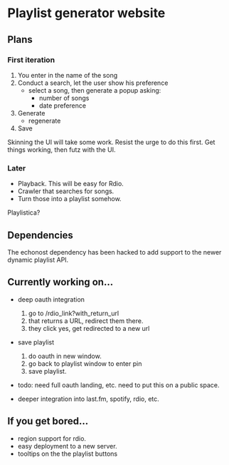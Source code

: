 # Playlist generator website

## Plans

### First iteration

1. You enter in the name of the song
2. Conduct a search, let the user show his preference
    * select a song, then generate a popup asking:
        * number of songs
        * date preference
3. Generate
    * regenerate
5. Save

Skinning the UI will take some work.  Resist the urge to do this first. Get things working, then futz with the UI.

### Later

* Playback. This will be easy for Rdio.
* Crawler that searches for songs. 
* Turn those into a playlist somehow.

Playlistica?

## Dependencies

The echonost dependency has been hacked to add support to the newer dynamic playlist API.

## Currently working on...

* deep oauth integration
  1. go to /rdio_link?with_return_url
  2. that returns a URL, redirect them there.
  3. they click yes, get redirected to a new url

* save playlist
  1. do oauth in new window.
  2. go back to playlist window to enter pin
  3. save playlist.
 
* todo: need full oauth landing, etc. need to put this on a public space.
* deeper integration into last.fm, spotify, rdio, etc.

## If you get bored...

* region support for rdio.
* easy deployment to a new server.
* tooltips on the the playlist buttons

